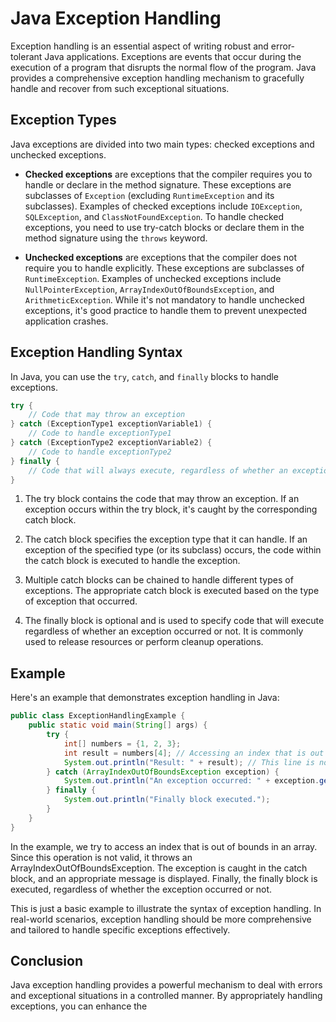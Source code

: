# Java Exception Handling

Exception handling is an essential aspect of writing robust and error-tolerant Java applications. Exceptions are events that occur during the execution of a program that disrupts the normal flow of the program. Java provides a comprehensive exception handling mechanism to gracefully handle and recover from such exceptional situations.

## Exception Types

Java exceptions are divided into two main types: checked exceptions and unchecked exceptions.

- **Checked exceptions** are exceptions that the compiler requires you to handle or declare in the method signature. These exceptions are subclasses of `Exception` (excluding `RuntimeException` and its subclasses). Examples of checked exceptions include `IOException`, `SQLException`, and `ClassNotFoundException`. To handle checked exceptions, you need to use try-catch blocks or declare them in the method signature using the `throws` keyword.

- **Unchecked exceptions** are exceptions that the compiler does not require you to handle explicitly. These exceptions are subclasses of `RuntimeException`. Examples of unchecked exceptions include `NullPointerException`, `ArrayIndexOutOfBoundsException`, and `ArithmeticException`. While it's not mandatory to handle unchecked exceptions, it's good practice to handle them to prevent unexpected application crashes.

## Exception Handling Syntax

In Java, you can use the `try`, `catch`, and `finally` blocks to handle exceptions.

```java
try {
    // Code that may throw an exception
} catch (ExceptionType1 exceptionVariable1) {
    // Code to handle exceptionType1
} catch (ExceptionType2 exceptionVariable2) {
    // Code to handle exceptionType2
} finally {
    // Code that will always execute, regardless of whether an exception occurs or not
}
```
1. The try block contains the code that may throw an exception. If an exception occurs within the try block, it's caught by the corresponding catch block.

2. The catch block specifies the exception type that it can handle. If an exception of the specified type (or its subclass) occurs, the code within the catch block is executed to handle the exception.

3. Multiple catch blocks can be chained to handle different types of exceptions. The appropriate catch block is executed based on the type of exception that occurred.

4. The finally block is optional and is used to specify code that will execute regardless of whether an exception occurred or not. It is commonly used to release resources or perform cleanup operations.

## Example
Here's an example that demonstrates exception handling in Java:
```java
public class ExceptionHandlingExample {
    public static void main(String[] args) {
        try {
            int[] numbers = {1, 2, 3};
            int result = numbers[4]; // Accessing an index that is out of bounds
            System.out.println("Result: " + result); // This line is not executed
        } catch (ArrayIndexOutOfBoundsException exception) {
            System.out.println("An exception occurred: " + exception.getMessage());
        } finally {
            System.out.println("Finally block executed.");
        }
    }
}
```
In the example, we try to access an index that is out of bounds in an array. Since this operation is not valid, it throws an ArrayIndexOutOfBoundsException. The exception is caught in the catch block, and an appropriate message is displayed. Finally, the finally block is executed, regardless of whether the exception occurred or not.

This is just a basic example to illustrate the syntax of exception handling. In real-world scenarios, exception handling should be more comprehensive and tailored to handle specific exceptions effectively.

## Conclusion
Java exception handling provides a powerful mechanism to deal with errors and exceptional situations in a controlled manner. By appropriately handling exceptions, you can enhance the
